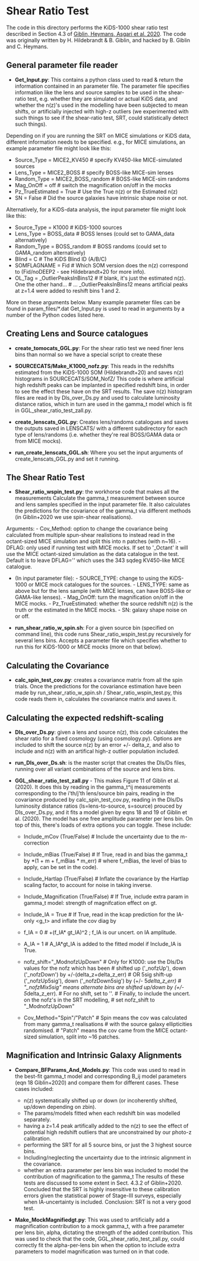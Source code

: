 # Shear Ratio Test

The code in this directory performs the KiDS-1000 shear ratio test described in Section 4.3 of [Giblin, Heymans, Asgari et al. 2020][1].   The code was originally written by H. Hildebrandt & B. Giblin, and hacked by B. Giblin and C. Heymans.

## General parameter file reader

* **Get_Input.py**:
This contains a python class used to read & return the information contained in an parameter file.
The parameter file specifies information like the lens and source samples to be used in the shear-ratio test,
e.g. whether they are simulated or actual KiDS data, and whether the n(z)'s used in the modelling have been subjected
to mean shifts, or artificially injected with high-z outliers (we experimented with such things to see if the shear-ratio
test, SRT, could statistically detect such things).

Depending on if you are running the SRT on MICE simulations or KiDS data, different information needs to be specified.
e.g., for MICE simulations, an example parameter file might look like this:
 - Source_Type = MICE2_KV450       # specify KV450-like MICE-simulated sources
 - Lens_Type = MICE2_BOSS          # specify BOSS-like MICE-sim lenses
 - Random_Type = MICE2_BOSS_random # BOSS-like MICE-sim randoms
 - Mag_OnOff = off                 # switch the magnification on/off in the mocks
 - Pz_TrueEstimated = True         # Use the True n(z) or the Estimated n(z)
 - SN = False                      # Did the source galaxies have intrinsic shape noise or not.

Alternatively, for a KiDS-data analysis, the input parameter file might look like this:
 - Source_Type = K1000             # KiDS-1000 sources
 - Lens_Type = BOSS_data           # BOSS lenses (could set to GAMA_data alternatively)
 - Random_Type = BOSS_random       # BOSS randoms (could set to GAMA_random alternatively)
 - Blind = C                       # The KiDS Blind ID (A/B/C)
 - SOMFLAGNAME = Fid               # Which SOM version does the n(z) correspond to (Fid/noDEEP2 - see Hildebrandt+20 for more info).
 - OL_Tag = _OutlierPeaksInBins12  # If blank, it's just the estimated n(z). One the other hand...
                                   # ... _OutlierPeaksInBins12 means artificial peaks at z=1.4 were added to reshift bins 1 and 2.
 
 More on these arguments below. Many example parameter files can be found in param_files/*.dat
 Get_Input.py is used to read in arguments by a number of the Python codes listed here.


## Creating Lens and Source catalogues

* **create_tomocats_GGL.py**:
For the shear ratio test we need finer lens bins than normal so we have a special script to create these

* **SOURCECATS/Make_K1000_nofz.py**:
This reads in the redshifts estimated from the KiDS-1000 SOM (Hildebrandt+20) and saves n(z) histograms in SOURCECATS/SOM_NofZ/
This code is where artificial high redshift peaks can be implanted in specified redshift bins, in order to see the effect these have on the SRT results.
The save n(z) histogram files are read in by Dls_over_Ds.py and used to calculate luminosity distance ratios, which in turn are used in the gamma_t model which is fit in GGL_shear_ratio_test_zall.py. 

* **create_lenscats_GGL.py**:
Creates lens/randoms catalogues and saves the outputs saved in LENSCATS/ with a different subdirectory for each type of lens/randoms (i.e. whether they're real BOSS/GAMA data or from MICE mocks).

* **run_create_lenscats_GGL.sh**:
Where you set the input arguments of create_lenscats_GGL.py and set it running.

## The Shear Ratio Test

* **Shear_ratio_wspin_test.py**:  the workhorse code that makes all the measurements
Calculate the gamma_t measurement between source and lens samples specified in the input parameter file.
It also	calculates the predictions for the covariance of the gamma_t via different methods
(in Giblin+2020 we use spin-shear realisations).	

 Arguments:
    - Cov_Method: option to change	the covariance being calculated	from multiple spun-shear realistions
   to instead read in the octant-sized MICE simulation and split this into n patches (with n~16).
    - DFLAG: only used if running test with MICE mocks. If	set to '_Octant' it will use the MICE octant-sized simulation
   as the data catalogue in the	test.
   Default is to leave DFLAG='' which uses the 343 sqdeg KV450-like MICE catalogue.
   - (In input parameter file):
    - SOURCE_TYPE:	change to using the KiDS-1000 or MICE mock catalogues for the sources.
    - LENS_TYPE: same as above but for the	lens sample (with MICE lenses, can have BOSS-like or GAMA-like lenses).
    - Mag_OnOff: turn the magnification on/off in the MICE mocks.
    - Pz_TrueEstimated: whether the source redshift n(z) is the truth or the estimated in the MICE mocks.
    - SN: galaxy shape noise on or off.
    
* **run_shear_ratio_w_spin.sh**:
   For a given source bin (specified on command line), this code runs Shear_ratio_wspin_test.py recursively for several lens bins.
   Accepts a parameter file which specifies whether to run this for KiDS-1000 or MICE mocks (more on that below).

## Calculating the Covariance

* **calc_spin_test_cov.py**: creates a covariance matrix from all the spin trials.
Once the predictions for the covariance estimation have been made by run_shear_ratio_w_spin.sh / Shear_ratio_wspin_test.py,
this code reads them in, calculates the covariance matrix and saves it.

## Calculating the expected redshift-scaling

* **Dls_over_Ds.py**: given a lens and source n(z), this code calculates the shear ratio for a fixed cosmology (using cosmology.py).   Options are included to shift the source n(z) by an error +/- delta_z, and also to include and n(z) with an artifical high-z outlier population included.
* **run_Dls_over_Ds.sh**: is the master script that creates the Dls/Ds files, running over all variant combinations of the source and lens bins.

* **GGL_shear_ratio_test_zall.py**  -
This makes Figure 11 of Giblin et al. (2020).
It does this by reading in the gamma_t^ij measurements corresponding to the i'th/j'th lens/source bin pairs,
reading in the covariance produced by calc_spin_test_cov.py,
reading in the Dls/Ds luminosity distance ratios (ls=lens-to-source, s=source) prouced by Dls_over_Ds.py,
and it fits a model given by eqns 18 and 19 of Giblin et al. (2020).
The model has one free amplitude parameter per lens bin.
On top of this, there's loads of extra options you can toggle. These include:
  - Include_mCov (True/False)            # Include the uncertainty due to the m-correction
  - Include_mBias (True/False)           # If True, read in and bias the gamma_t by *(1 + m + f_mBias * m_err)
                                       # where f_mBias, the level of bias to apply, can be set in the code).
  - Include_Hartlap (True/False)         # Inflate the covariance by the Hartlap scaling factor, to account for noise in taking inverse.
  - Include_Magnification (True/False)   # If True, include extra param in gamma_t model: strength of magnifcation effect on gt.
  - Include_IA = True                    # If True, read in the kcap prediction for the IA-only <g_t> and inflate the cov diag by
  - f_IA = 0                             # +(f_IA* gt_IA)^2 ; f_IA is our uncert. on IA amplitude.
  - A_IA = 1                             # A_IA*gt_IA is added to the fitted model if Include_IA is True.

  - nofz_shift="_ModnofzUpDown"          # Only for K1000: use the Dls/Ds values for the nofz which has been
                                       # shifted up ('_nofzUp'), down ('_nofzDown') by +/-(delta_z+delta_z_err)
                                       # OR 5sig shift-up ('_nofzUp5sig'), down ('_nofzDown5sig') by (+/- 5*delta_z_err)
                                       # "_nofzMix5sig" means alternate bins are shifted up/down by (+/- 5*delta_z_err).
                                       # For no shift, set to ''.
                                       # Finally, to include the uncert. on the nofz's in the SRT modelling,
                                       # set nofz_shift to "_ModnofzUpDown"
  - Cov_Method="Spin"/"Patch"            # Spin means the cov was calculated from many gamma_t realisations
                                       # with the source galaxy ellipticities randomised.
                                       # "Patch" means the cov came from the MICE octant-sized simulation, split into ~16 patches.



## Magnification and Intrinsic Galaxy Alignments

* **Compare_BFParams_And_Models.py**:
   This code was used to read in the best-fit gamma_t model and corresponding B_ij model parameters (eqn 18 Giblin+2020)
   and compare them for different cases. These cases included:
   - n(z) systematically shifted up or down (or incoherently shifted, up/down depending on zbin).
   - The params/models fitted when each redshift bin was modelled separately.
   - having a z=1.4 peak artifically added to the n(z) to see the effect of potential high redshift outliers that are unconstrained
     by our photo-z calibration.
   - performing the SRT for all 5 source bins, or just the 3 highest source bins.
   - Including/neglecting the uncertainty due to the intrinsic alignment in the covariance.
   - whether an extra parameter per lens bin was included to model the contribution of magnification to the gamma_t
   The results of these tests are discussed to some extent in Sect. 4.3.2 of Giblin+2020.
   Concluded that the SRT is highly insensitive to these calibration errors given the statistical power of Stage-III surveys,
   especially when IA-uncertainty is included.
   Conclusion: SRT is not a very good test.

* **Make_MockMagnifiedgt.py**:
  This was used to artificially add a magnification contribution to a mock gamma_t, with a free parameter per lens bin,
  alpha, dictating the strength of the added contribution.
  This was used to check that the code, GGL_shear_ratio_test_zall.py, could correctly fit the alpha-per-lens bin
  when the option to include extra parameters to model magnification was turned on in that code. 
  
  
  
  [1]: https://arxiv.org/pdf/2007.01845.pdf "Giblin et al."
